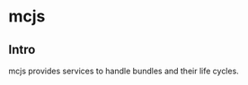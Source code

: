 ﻿mcjs
=============

Intro
-------------

mcjs provides services to handle bundles and their life cycles.
